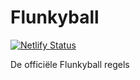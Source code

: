 # Flunkyball

[![Netlify Status](https://api.netlify.com/api/v1/badges/d68e8f4e-1600-47cf-afb8-ea4ce68d9e78/deploy-status)](https://app.netlify.com/sites/stupefied-edison-6357b1/deploys)

De officiële Flunkyball regels

